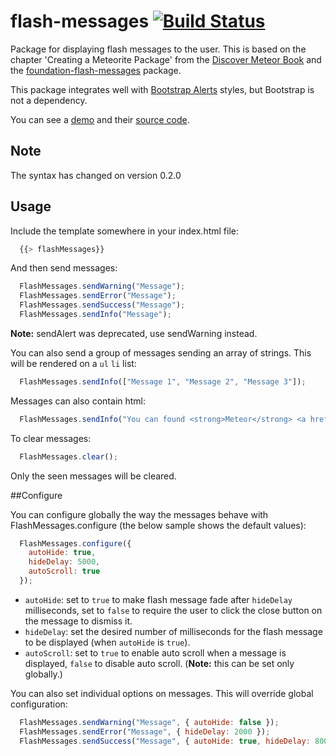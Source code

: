 flash-messages [![Build Status](https://travis-ci.org/camilosw/flash-messages.svg)](https://travis-ci.org/camilosw/flash-messages)
==============


Package for displaying flash messages to the user. This is based on the chapter 'Creating a Meteorite Package' from the [Discover Meteor Book](http://www.discovermeteor.com/) and the [foundation-flash-messages](https://github.com/datariot/foundation-flash-messages) package.

This package integrates well with [Bootstrap Alerts](http://getbootstrap.com/components/#alerts) styles, but Bootstrap is not a dependency.

You can see a [demo](http://flash-messages-demo.meteor.com/) and their [source code](https://github.com/camilosw/flash-messages-demo).

## Note

The syntax has changed on version 0.2.0

## Usage

Include the template somewhere in your index.html file:
```javascript
  {{> flashMessages}}
```
And then send messages:
```javascript
  FlashMessages.sendWarning("Message");
  FlashMessages.sendError("Message");
  FlashMessages.sendSuccess("Message");
  FlashMessages.sendInfo("Message");
```

**Note:** sendAlert was deprecated, use sendWarning instead.

You can also send a group of messages sending an array of strings. This will be rendered on a `ul` `li` list:
```javascript
  FlashMessages.sendInfo(["Message 1", "Message 2", "Message 3"]);
```

Messages can also contain html:
```javascript
  FlashMessages.sendInfo("You can found <strong>Meteor</strong> <a href='http://meteor.com'>here</a>");
```

To clear messages:
```javascript
  FlashMessages.clear();
```

Only the seen messages will be cleared.

##Configure

You can configure globally the way the messages behave with FlashMessages.configure (the below sample shows the default values):
```javascript
  FlashMessages.configure({
    autoHide: true,
    hideDelay: 5000,
    autoScroll: true
  });
```

- `autoHide`: set to `true` to make flash message fade after `hideDelay` milliseconds, set to `false` to require the user to click the close button on the message to dismiss it.
- `hideDelay`: set the desired number of milliseconds for the flash message to be displayed (when `autoHide` is `true`).
- `autoScroll`: set to `true` to enable auto scroll when a message is displayed, `false` to disable auto scroll. (**Note:** this can be set only globally.)

You can also set individual options on messages. This will override global configuration:
```javascript
  FlashMessages.sendWarning("Message", { autoHide: false });
  FlashMessages.sendError("Message", { hideDelay: 2000 });
  FlashMessages.sendSuccess("Message", { autoHide: true, hideDelay: 8000 });
```
